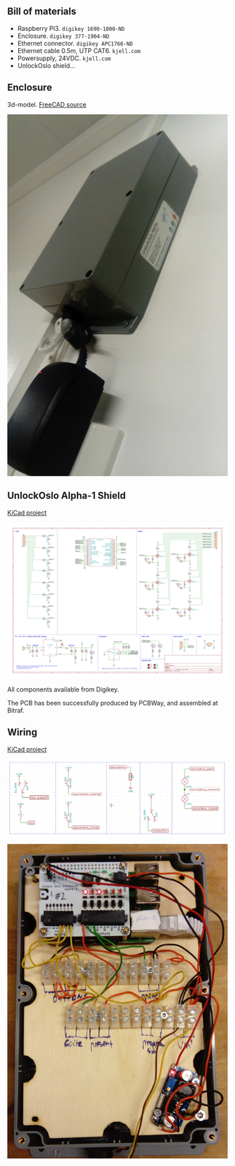 
## Bill of materials

* Raspberry PI3. `digikey 1690-1000-ND`
* Enclosure. `digikey 377-1904-ND`
* Ethernet connector. `digikey APC1766-ND`
* Ethernet cable 0.5m, UTP CAT6. `kjell.com  `
* Powersupply, 24VDC. `kjell.com  `
* UnlockOslo shield...

## Enclosure

3d-model. [FreeCAD source](./enclosure.fcstd)

![Enclosure when installed](./enclosure-installed.jpg)

## UnlockOslo Alpha-1 Shield

[KiCad project](./alpha-1)

[![Schematics](./alpha-1-schematic.png)](./alpha-1-schematic.pdf)

All components available from Digikey.

The PCB has been successfully produced by PCBWay, and assembled at Bitraf.


## Wiring

[KiCad project](./connections)

![Wiring schema](./connections-schema.png)

![Example wiring](./connections-physical.jpg)

